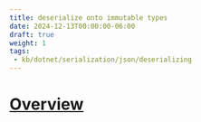 ```yaml
---
title: deserialize onto immutable types
date: 2024-12-13T00:00:00-06:00
draft: true
weight: 1
tags:
 - kb/dotnet/serialization/json/deserializing
---
```


# [Overview](https://learn.microsoft.com/en-us/dotnet/standard/serialization/system-text-json/immutability)